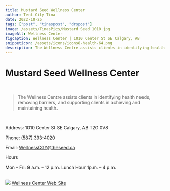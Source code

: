 ```yaml
---
title: Mustard Seed Wellness Center
author: Tent City Tina
date: 2022-10-25
tags: ["post", "tinaspost", "drspost"]
image: /assets/TinasPics/Mustard Seed 1010.jpg
imageAlt: Wellness Center
figcaption: Wellness Center | 1010 Center St SE Calgary, AB
snippeticon: /assets/icons/icons8-health-64.png
description: The Wellness Centre assists clients in identifying health needs, removing barriers, and supporting clients in achieving and maintaining health.
---
```


# Mustard Seed Wellness Center
<br>
<blockquote cite="https://theseed.ca/services/wellness-centre" target="_blank" title="Wellness Center Web Site">
The Wellness Centre assists clients in identifying health needs, removing barriers, and supporting clients in achieving and maintaining health.
</blockquote>
<br>
<p>
Address: 1010 Center St SE Calgary, AB T2G 0V8
</p>
<p>
Phone:
<a href="tel:587-393-4020">(587) 393-4020</a>
</p>
<p>
Email: 
<a href="mailto:WellnessCGY@theseed.ca">WellnessCGY@theseed.ca</a>
</p>
<p class="subHeader">
Hours
</p>
<p>
Mon – Fri: 9 a.m. – 12 p.m. Lunch Hour 1p.m. – 4 p.m.
</p>
<br>

<div class="post__link">
<img src="/assets/TinasPics/Mustard Seed Logo.jpg">
<a href="https://theseed.ca/services/wellness-centre" target="_blank">Wellness Center Web Site</a>
</div>